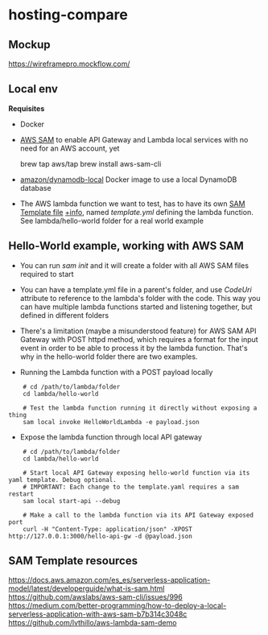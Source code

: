 # hosting-compare


## Mockup
https://wireframepro.mockflow.com/

## Local env

**Requisites**

* Docker

* [AWS SAM](https://docs.aws.amazon.com/serverless-application-model/latest/developerguide/what-is-sam.html) to enable API Gateway and Lambda local services with no need for an AWS account, yet

    brew tap aws/tap
    brew install aws-sam-cli

* [amazon/dynamodb-local](https://docs.aws.amazon.com/amazondynamodb/latest/developerguide/DynamoDBLocal.Docker.html) Docker image to use a local DynamoDB database 

* The AWS lambda function we want to test, has to have its own [SAM Template file](https://github.com/awslabs/serverless-application-model/blob/master/versions/2016-10-31.md) [+info](https://docs.aws.amazon.com/serverless-application-model/latest/developerguide/serverless-policy-templates.html), named *template.yml* defining the lambda function. See lambda/hello-world folder for a real world example


## Hello-World example, working with AWS SAM

- You can run *sam init* and it will create a folder with all AWS SAM files required to start
- You can have a template.yml file in a parent's folder, and use *CodeUri* attribute to reference to the lambda's folder with the code. This way you can have multiple lambda functions started and listening together, but defined in different folders
- There's a limitation (maybe a misunderstood feature) for AWS SAM API Gateway with POST httpd method, which requires a format for the input event in order to be able to process it by the lambda function. That's why in the hello-world folder there are two examples.

- Running the Lambda function with a POST payload locally

```
    # cd /path/to/lambda/folder
    cd lambda/hello-world

    # Test the lambda function running it directly without exposing a thing
    sam local invoke HelloWorldLambda -e payload.json

```

- Expose the lambda function through local API gateway

```
    # cd /path/to/lambda/folder
    cd lambda/hello-world

    # Start local API Gateway exposing hello-world function via its yaml template. Debug optional.
    # IMPORTANT: Each change to the template.yaml requires a sam restart
    sam local start-api --debug

    # Make a call to the lambda function via its API Gateway exposed port
    curl -H "Content-Type: application/json" -XPOST http://127.0.0.1:3000/hello-api-gw -d @payload.json
```

## SAM Template resources

https://docs.aws.amazon.com/es_es/serverless-application-model/latest/developerguide/what-is-sam.html
https://github.com/awslabs/aws-sam-cli/issues/996
https://medium.com/better-programming/how-to-deploy-a-local-serverless-application-with-aws-sam-b7b314c3048c
https://github.com/lvthillo/aws-lambda-sam-demo
